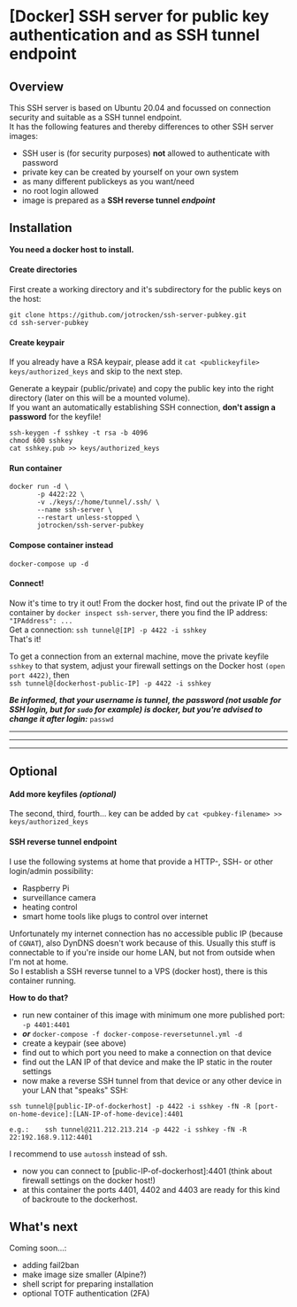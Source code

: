 # [Docker] SSH server for public key authentication and as SSH tunnel endpoint

## Overview

This SSH server is based on Ubuntu 20.04 and focussed on connection security and suitable as a SSH tunnel endpoint.\
It has the following features and thereby differences to other SSH server images:

- SSH user is (for security purposes) **not** allowed to authenticate with password
- private key can be created by yourself on your own system
- as many different publickeys as you want/need
- no root login allowed
- image is prepared as a **SSH reverse tunnel *endpoint***

## Installation

**You need a docker host to install.**

#### Create directories
First create a working directory and it's subdirectory for the public keys on the host:

```
git clone https://github.com/jotrocken/ssh-server-pubkey.git
cd ssh-server-pubkey
```

#### Create keypair

If you already have a RSA keypair, please add it `cat <publickeyfile> keys/authorized_keys` and skip to the next step.

Generate a keypair (public/private) and copy the public key into the right directory (later on this will be a mounted volume).\
If you want an automatically establishing SSH connection, **don't assign a password** for the keyfile!

```
ssh-keygen -f sshkey -t rsa -b 4096
chmod 600 sshkey
cat sshkey.pub >> keys/authorized_keys
```

#### Run container

```
docker run -d \
       -p 4422:22 \
       -v ./keys/:/home/tunnel/.ssh/ \
       --name ssh-server \
       --restart unless-stopped \
       jotrocken/ssh-server-pubkey
````

#### Compose container instead

`docker-compose up -d`

#### Connect!

Now it's time to try it out! From the docker host, find out the private IP of the container by `docker inspect ssh-server`, there you find the IP address: `"IPAddress": ...`\
Get a connection: `ssh tunnel@[IP] -p 4422 -i sshkey`\
That's it!

To get a connection from an external machine, move the private keyfile `sshkey` to that system, adjust your firewall settings on the Docker host `(open port 4422)`, then\
`ssh tunnel@[dockerhost-public-IP] -p 4422 -i sshkey`

__*Be informed, that your username is **tunnel**, the password (not usable for SSH login, but for `sudo` for example) is **docker**, but you're advised to change it after login:*__ `passwd`


---
---
---
## Optional
#### Add more keyfiles *(optional)*

The second, third, fourth... key can be added by `cat <pubkey-filename> >> keys/authorized_keys`

#### SSH reverse tunnel endpoint

I use the following systems at home that provide a HTTP-, SSH- or other login/admin possibility:

- Raspberry Pi
- surveillance camera
- heating control
- smart home tools like plugs to control over internet

Unfortunately my internet connection has no accessible public IP (because of `CGNAT`), also DynDNS doesn't work because of this. Usually this stuff is connectable to if you're inside our home LAN, but not from outside when I'm not at home.\
So I establish a SSH reverse tunnel to a VPS (docker host), there is this container running.

**How to do that?**

- run new container of this image with minimum one more published port: `-p 4401:4401` 
- ***or*** `docker-compose -f docker-compose-reversetunnel.yml -d`
- create a keypair (see above)
- find out to which port you need to make a connection on that device
- find out the LAN IP of that device and make the IP static in the router settings
- now make a reverse SSH tunnel from that device or any other device in your LAN that "speaks" SSH:

```
ssh tunnel@[public-IP-of-dockerhost] -p 4422 -i sshkey -fN -R [port-on-home-device]:[LAN-IP-of-home-device]:4401

e.g.:    ssh tunnel@211.212.213.214 -p 4422 -i sshkey -fN -R 22:192.168.9.112:4401
```
I recommend to use `autossh` instead of ssh.

- now you can connect to [public-IP-of-dockerhost]:4401 (think about firewall settings on the docker host!)
- at this container the ports 4401, 4402 and 4403 are ready for this kind of backroute to the dockerhost.

## What's next

Coming soon...:

- adding fail2ban
- make image size smaller (Alpine?)
- shell script for preparing installation
- optional TOTF authentication (2FA)
